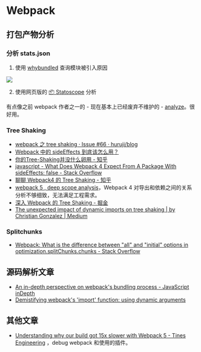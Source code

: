 # Webpack

## 打包产物分析

### 分析 stats.json

1. 使用 [whybundled](https://www.npmjs.com/package/whybundled)  查询模块被引入原因
	
![](https://raw.githubusercontent.com/d4rkr00t/whybundled/HEAD/assets/screenshot.png)

2. 使用网页版的 [📦 Statoscope](https://statoscope.tech/) 分析

有点像之前 webpack 作者之一的 - 现在基本上已经废弃不维护的 - [analyze](http://webpack.github.io/analyse/)。很好用。

### Tree Shaking

- [webpack 之 tree shaking · Issue #66 · huruji/blog](https://github.com/huruji/blog/issues/66)
- [Webpack 中的 sideEffects 到底该怎么用？](https://juejin.cn/post/6844903640533041159)
- [你的Tree-Shaking并没什么卵用 - 知乎](https://zhuanlan.zhihu.com/p/32831172)
- [javascript - What Does Webpack 4 Expect From A Package With sideEffects: false - Stack Overflow](https://stackoverflow.com/questions/49160752/what-does-webpack-4-expect-from-a-package-with-sideeffects-false)
- [聊聊 Webpack4 的 Tree Shaking - 知乎](https://zhuanlan.zhihu.com/p/260724544)
- [webpack 5 , deep scope analysis](https://webpack.js.org/blog/2020-10-10-webpack-5-release/#inner-module-tree-shaking)，Webpack 4 对导出和依赖之间的关系分析不够细致，无法满足工程需求。
- [深入 Webpack 的 Tree Shaking - 掘金](https://juejin.cn/post/6866747701908733966)
- [The unexpected impact of dynamic imports on tree shaking | by Christian Gonzalez | Medium](https://medium.com/@christiango/the-unexpected-impact-of-dynamic-imports-on-tree-shaking-ddadeb135dd7)



### Splitchunks

- [Webpack: What is the difference between "all" and "initial" options in optimization.splitChunks.chunks - Stack Overflow](https://stackoverflow.com/questions/50127185/webpack-what-is-the-difference-between-all-and-initial-options-in-optimizat)

## 源码解析文章

- [An in-depth perspective on webpack's bundling process - JavaScript inDepth](https://indepth.dev/posts/1482/an-in-depth-perspective-on-webpacks-bundling-process)
- [Demistifying webpack's 'import' function: using dynamic arguments](https://indepth.dev/posts/1483/demistifying-webpacks-import-function-using-dynamic-arguments)


## 其他文章

- [Understanding why our build got 15x slower with Webpack 5 - Tines Engineering](https://engineering.tines.com/blog/understanding-why-our-build-got-15x-slower-with-webpack) ，debug webpack 和使用的插件。